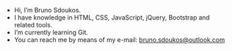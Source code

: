 - Hi, I’m Bruno Sdoukos.
- I have knowledge in HTML, CSS, JavaScript, jQuery, Bootstrap and related tools.
- I’m currently learning Git.
- You can reach me by means of my e-mail: bruno.sdoukos@outlook.com

<!---
BSdoukos/BSdoukos is a ✨ special ✨ repository because its `README.md` (this file) appears on your GitHub profile.
You can click the Preview link to take a look at your changes.
--->
